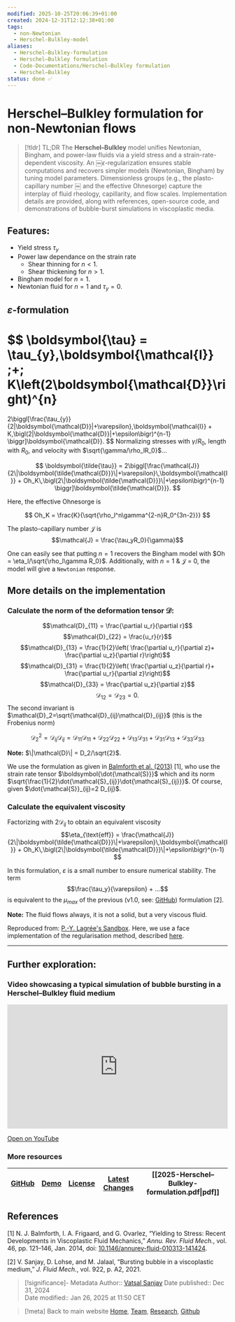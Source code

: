 ```yaml
---
modified: 2025-10-25T20:06:39+01:00
created: 2024-12-31T12:12:38+01:00
tags:
  - non-Newtonian
  - Herschel-Bulkley-model
aliases:
  - Herschel–Bulkley-formulation
  - Herschel–Bulkley formulation
  - Code-Documentations/Herschel–Bulkley formulation
  - Herschel–Bulkley
status: done ✅
---
```

# Herschel–Bulkley formulation for non-Newtonian flows
> [!tldr] TL;DR
> The **Herschel–Bulkley** model unifies Newtonian, Bingham, and power-law fluids via a yield stress and a strain-rate-dependent viscosity. An ￼$\epsilon$-regularization ensures stable computations and recovers simpler models (Newtonian, Bingham) by tuning model parameters. Dimensionless groups (e.g., the plasto-capillary number ￼ and the effective Ohnesorge) capture the interplay of fluid rheology, capillarity, and flow scales. Implementation details are provided, along with references, open-source code, and demonstrations of bubble-burst simulations in viscoplastic media.
## Features:
* Yield stress $\tau_y$
* Power law dependance on the strain rate
	* Shear thinning for $n < 1$. 
	* Shear thickening for $n > 1$. 
* Bingham model for $n = 1$. 
* Newtonian fluid for $n = 1$ and $\tau_y = 0$. 

## $\varepsilon$-formulation
$$
\boldsymbol{\tau} = 
\tau_{y}\,\boldsymbol{\mathcal{I}} \;+\; K\left(2\boldsymbol{\mathcal{D}}\right)^{n}
=
2\biggl[\frac{\tau_{y}}{2\|\boldsymbol{\mathcal{D}}\|+\varepsilon}\,\boldsymbol{\mathcal{I}}
+
K\,\bigl(2\|\boldsymbol{\mathcal{D}}\|+\epsilon\bigr)^{n-1}
\biggr]\boldsymbol{\mathcal{D}}.
$$
Normalizing stresses with $\gamma/R_0$, length with $R_0$, and velocity with $\sqrt{\gamma/\rho_lR_0}$...


$$
\boldsymbol{\tilde{\tau}} =
2\biggl[\frac{\mathcal{J}}{2\|\boldsymbol{\tilde{\mathcal{D}}}\|+\varepsilon}\,\boldsymbol{\mathcal{I}}
+
Oh_K\,\bigl(2\|\boldsymbol{\tilde{\mathcal{D}}}\|+\epsilon\bigr)^{n-1}
\biggr]\boldsymbol{\tilde{\mathcal{D}}}.
$$

Here, the effective Ohnesorge is

$$
Oh_K = \frac{K}{\sqrt{\rho_l^n\gamma^{2-n}R_0^{3n-2}}}
$$

The plasto-capillary number $\mathcal{J}$ is
$$\mathcal{J} = \frac{\tau_yR_0}{\gamma}$$

One can easily see that putting $n = 1$ recovers the Bingham model with $Oh = \eta_l/\sqrt{\rho_l\gamma R_0}$. Additionally, with $n = 1$ & $\mathcal{J}$ = 0, the model will give a `Newtonian` response. 

## More details on the implementation

### Calculate the norm of the deformation tensor $\boldsymbol{\mathcal{D}}$:
$$\mathcal{D}_{11} = \frac{\partial u_r}{\partial r}$$
$$\mathcal{D}_{22} = \frac{u_r}{r}$$
$$\mathcal{D}_{13} = \frac{1}{2}\left( \frac{\partial u_r}{\partial z}+ \frac{\partial u_z}{\partial r}\right)$$$$\mathcal{D}_{31} = \frac{1}{2}\left( \frac{\partial u_z}{\partial r}+ \frac{\partial u_r}{\partial z}\right)$$
$$\mathcal{D}_{33} = \frac{\partial u_z}{\partial z}$$
$$\mathcal{D}_{12} = \mathcal{D}_{23} = 0.$$
The second invariant is $\mathcal{D}_2=\sqrt{\mathcal{D}_{ij}\mathcal{D}_{ij}}$ (this is the Frobenius norm)

$$\mathcal{D}_2^2= \mathcal{D}_{ij}\mathcal{D}_{ij}= \mathcal{D}_{11}\mathcal{D}_{11} + \mathcal{D}_{22}\mathcal{D}_{22} + \mathcal{D}_{13}\mathcal{D}_{31} + \mathcal{D}_{31}\mathcal{D}_{13} + \mathcal{D}_{33}\mathcal{D}_{33}$$

**Note:** $\|\mathcal{D}\| = D_2/\sqrt{2}$.<br/>

We use the formulation as given in [Balmforth et al. (2013)](https://www.annualreviews.org/doi/pdf/10.1146/annurev-fluid-010313-141424) [1], who use the strain rate tensor $\boldsymbol{\dot{\mathcal{S}}}$ which and its norm $\sqrt{\frac{1}{2}\dot{\mathcal{S}_{ij}}\dot{\mathcal{S}_{ij}}}$. Of course, given $\dot{\mathcal{S}}_{ij}=2 D_{ij}$.

### Calculate the equivalent viscosity

Factorizing with $2 \mathcal{D}_{ij}$ to obtain an equivalent viscosity
$$\eta_{\text{eff}} = \frac{\mathcal{J}}{2\|\boldsymbol{\tilde{\mathcal{D}}}\|+\varepsilon}\,\boldsymbol{\mathcal{I}}
+
Oh_K\,\bigl(2\|\boldsymbol{\tilde{\mathcal{D}}}\|+\epsilon\bigr)^{n-1}
$$

In this formulation, $\varepsilon$ is a small number to ensure numerical stability. 
The term $$\frac{\tau_y}{\varepsilon} + ...$$is equivalent to the $\mu_{max}$ of the previous (v1.0, see: [GitHub](https://github.com/VatsalSy/Bursting-Bubble-In-a-Viscoplastic-Medium)) formulation [2].

  
**Note:** The fluid flows always, it is not a solid, but a very viscous fluid.
 

Reproduced from: [P.-Y. Lagrée's Sandbox](http://basilisk.fr/sandbox/M1EMN/Exemples/bingham_simple.c). Here, we use a face implementation of the regularisation method, described [here](http://basilisk.fr/sandbox/vatsal/GenaralizedNewtonian/Couette_NonNewtonian.c).

---

## Further exploration:

### Video showcasing a typical simulation of bubble bursting in a Herschel–Bulkley fluid medium 

<div style="position:relative;padding-bottom:56.25%;height:0;overflow:hidden;max-width:100%;">
    <iframe 
        style="position:absolute;top:0;left:0;width:100%;height:100%;border:0;"
        src="https://www.youtube.com/embed/NmvCVsiEZIA"
        title="YouTube video player"
        allow="accelerometer; autoplay; clipboard-write; encrypted-media; gyroscope; picture-in-picture"
        allowfullscreen>
    </iframe>
</div>

[Open on YouTube](https://youtu.be/NmvCVsiEZIA)

### More resources
| [GitHub](https://github.com/comphy-lab/BurstingBubble_Herschel-Bulkley) | [Demo](https://youtu.be/NmvCVsiEZIA) | [License](https://github.com/comphy-lab/BurstingBubble_Herschel-Bulkley/blob/main/LICENSE) | [Latest Changes](https://github.com/comphy-lab/BurstingBubble_Herschel-Bulkley/commits/main) | [[2025-Herschel–Bulkley-formulation.pdf\|pdf]] |
| :---------------------------------------------------------------------: | :----------------------------------: | :----------------------------------------------------------------------------------------: | :------------------------------------------------------------------------------------------: | ----------------------------------------- |

## References

[1] N. J. Balmforth, I. A. Frigaard, and G. Ovarlez, “Yielding to Stress: Recent Developments in Viscoplastic Fluid Mechanics,” _Annu. Rev. Fluid Mech._, vol. 46, pp. 121–146, Jan. 2014, doi: [10.1146/annurev-fluid-010313-141424](https://doi.org/10.1146/annurev-fluid-010313-141424).

[2] V. Sanjay, D. Lohse, and M. Jalaal, “Bursting bubble in a viscoplastic medium,” _J. Fluid Mech._, vol. 922, p. A2, 2021.

> [!significance]- Metadata
> Author:: [Vatsal Sanjay](https://vatsalsanjay.com)
> Date published:: Dec 31, 2024<br>
> Date modified:: Jan 26, 2025 at 11:50 CET

> [!meta] Back to main website
> [Home](https://comphy-lab.org/), [Team](https://comphy-lab.org/team), [Research](https://comphy-lab.org/research), [Github](https://github.com/comphy-lab)